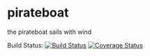 # pirateboat
the pirateboat sails with wind

Build Status:
[![Build Status](https://travis-ci.org/rarspace01/pirateboat.svg?branch=master)](https://travis-ci.org/rarspace01/pirateboat)
[![Coverage Status](https://coveralls.io/repos/github/rarspace01/pirateboat/badge.svg?branch=master)](https://coveralls.io/github/rarspace01/pirateboat?branch=master)
